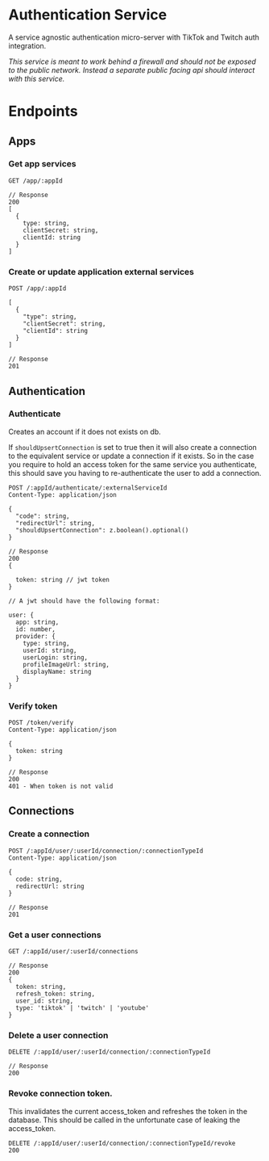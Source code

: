 # Authentication Service 

A service agnostic authentication micro-server with TikTok and Twitch auth integration.

*This service is meant to work behind a firewall and should not be exposed to the public network. Instead a separate public facing api should interact with this service.*

# Endpoints

## Apps

### Get app services

```
GET /app/:appId

// Response
200
[
  {
    type: string,
    clientSecret: string,
    clientId: string
  }
]
```

### Create or update application external services
```
POST /app/:appId

[
  {
    "type": string,
    "clientSecret": string,
    "clientId": string
  }
]

// Response
201
```

## Authentication

### Authenticate
Creates an account if it does not exists on db.

If `shouldUpsertConnection` is set to true then it will also create a connection to the equivalent service or update a connection if it exists. So in the case you require to hold an access token for the same service you authenticate, this should save you having to re-authenticate the user to add a connection.
```
POST /:appId/authenticate/:externalServiceId
Content-Type: application/json

{
  "code": string,
  "redirectUrl": string,
  "shouldUpsertConnection": z.boolean().optional()
}

// Response
200
{

  token: string // jwt token
}

// A jwt should have the following format:

user: {
  app: string,
  id: number,
  provider: {
    type: string,
    userId: string,
    userLogin: string,
    profileImageUrl: string,
    displayName: string
  }
}

```

### Verify token
```
POST /token/verify
Content-Type: application/json

{
  token: string
}

// Response
200
401 - When token is not valid
```

## Connections


### Create a connection
```
POST /:appId/user/:userId/connection/:connectionTypeId
Content-Type: application/json

{
  code: string,
  redirectUrl: string
}

// Response
201
```


### Get a user connections
```
GET /:appId/user/:userId/connections

// Response 
200
{ 
  token: string,
  refresh_token: string,
  user_id: string,
  type: 'tiktok' | 'twitch' | 'youtube'
}
```

### Delete a user connection
```
DELETE /:appId/user/:userId/connection/:connectionTypeId

// Response
200
```

### Revoke connection token.

This invalidates the current access_token and refreshes the token in the database. This should be called in the unfortunate case of leaking the access_token.
```
DELETE /:appId/user/:userId/connection/:connectionTypeId/revoke
200
```
